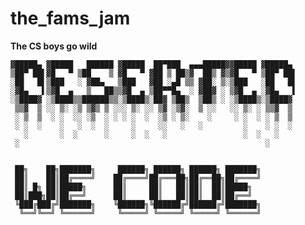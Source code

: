# the_fams_jam

**The CS boys go wild**

    ▓█████▄ ▓█████   ██████ ▓█████  ██▀███  ▄▄▄█████▓▓█████ ▓█████▄
    ▒██▀ ██▌▓█   ▀ ▒██    ▒ ▓█   ▀ ▓██ ▒ ██▒▓  ██▒ ▓▒▓█   ▀ ▒██▀ ██▌
    ░██   █▌▒███   ░ ▓██▄   ▒███   ▓██ ░▄█ ▒▒ ▓██░ ▒░▒███   ░██   █▌
    ░▓█▄   ▌▒▓█  ▄   ▒   ██▒▒▓█  ▄ ▒██▀▀█▄  ░ ▓██▓ ░ ▒▓█  ▄ ░▓█▄   ▌
    ░▒████▓ ░▒████▒▒██████▒▒░▒████▒░██▓ ▒██▒  ▒██▒ ░ ░▒████▒░▒████▓
     ▒▒▓  ▒ ░░ ▒░ ░▒ ▒▓▒ ▒ ░░░ ▒░ ░░ ▒▓ ░▒▓░  ▒ ░░   ░░ ▒░ ░ ▒▒▓  ▒
     ░ ▒  ▒  ░ ░  ░░ ░▒  ░ ░ ░ ░  ░  ░▒ ░ ▒░    ░     ░ ░  ░ ░ ▒  ▒
     ░ ░  ░    ░   ░  ░  ░     ░     ░░   ░   ░         ░    ░ ░  ░
       ░       ░  ░      ░     ░  ░   ░                 ░  ░   ░    
     ░                                                       ░      


     ██╗    ██╗███████╗     ██████╗ ██████╗ ██████╗ ███████╗
     ██║    ██║██╔════╝    ██╔════╝██╔═══██╗██╔══██╗██╔════╝
     ██║ █╗ ██║█████╗      ██║     ██║   ██║██║  ██║█████╗  
     ██║███╗██║██╔══╝      ██║     ██║   ██║██║  ██║██╔══╝  
     ╚███╔███╔╝███████╗    ╚██████╗╚██████╔╝██████╔╝███████╗
      ╚══╝╚══╝ ╚══════╝     ╚═════╝ ╚═════╝ ╚═════╝ ╚══════╝


